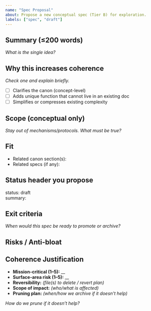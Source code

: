 ```yaml
---
name: "Spec Proposal"
about: Propose a new conceptual spec (Tier B) for exploration.
labels: ["spec", "draft"]
---
```


## Summary (≤200 words)
_What is the single idea?_

## Why this increases coherence
_Check one and explain briefly._
- [ ] Clarifies the canon (concept-level)
- [ ] Adds unique function that cannot live in an existing doc
- [ ] Simplifies or compresses existing complexity

## Scope (conceptual only)
_Stay out of mechanisms/protocols. What must be true?_

## Fit
- Related canon section(s):
- Related specs (if any):

## Status header you propose
status: draft  
summary: <one sentence>


## Exit criteria
_When would this spec be ready to promote or archive?_

## Risks / Anti-bloat

## Coherence Justification
- **Mission-critical (1–5):** __
- **Surface-area risk (1–5):** __
- **Reversibility:** _(file(s) to delete / revert plan)_
- **Scope of impact:** _(who/what is affected)_
- **Pruning plan:** _(when/how we archive if it doesn’t help)_

_How do we prune if it doesn’t help?_
